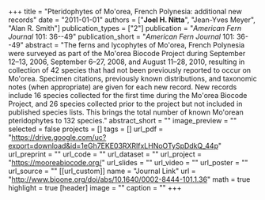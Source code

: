 +++
title = "Pteridophytes of Mo'orea, French Polynesia: additional new records"
date = "2011-01-01"
authors = ["**Joel H. Nitta**", "Jean-Yves Meyer", "Alan R. Smith"]
publication_types = ["2"]
publication = "_American Fern Journal_ 101: 36--49"
publication_short = "_American Fern Journal_ 101: 36--49"
abstract = "The ferns and lycophytes of Mo'orea, French Polynesia were surveyed as part of the Mo'orea Biocode Project during September 12–13, 2006, September 6–27, 2008, and August 11–28, 2010, resulting in collection of 42 species that had not been previously reported to occur on Mo'orea. Specimen citations, previously known distributions, and taxonomic notes (when appropriate) are given for each new record. New records include 16 species collected for the first time during the Mo'orea Biocode Project, and 26 species collected prior to the project but not included in published species lists. This brings the total number of known Mo'orean pteridophytes to 132 species."
abstract_short = ""
image_preview = ""
selected = false
projects = []
tags = []
url_pdf = "https://drive.google.com/uc?export=download&id=1eGh7EKE03RXRlfxLHNoOTySpDdkQ_44p"
url_preprint = ""
url_code = ""
url_dataset = ""
url_project = "https://mooreabiocode.org/"
url_slides = ""
url_video = ""
url_poster = ""
url_source = ""
[[url_custom]]
  name = "Journal Link"
  url = "http://www.bioone.org/doi/abs/10.1640/0002-8444-101.1.36"
math = true
highlight = true
[header]
image = ""
caption = ""
+++
